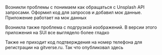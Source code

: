 Возникли проблемы с понимаем как обращаться с Unsplash API запросами. Оформил код для запросов и добавил мок данные. Приложение работает на мок данных

Возникла также проблема с подгрузкой изображений. В версии этого приложения на SUI все выглядело более гладко

Также не приходит код подтверждения на номер телефона для регистрации на gitverse.ru. Так что опубликовал здесь
